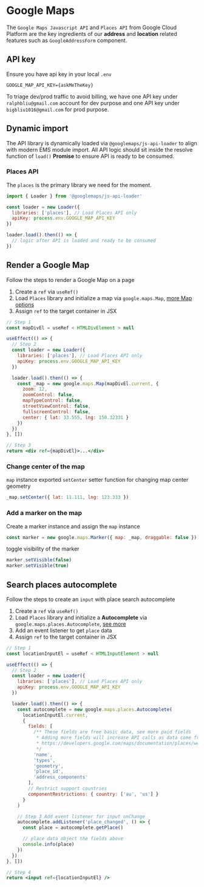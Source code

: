 # Google Maps

The `Google Maps Javascript API` and `Places API` from Google Cloud Platform are the key ingredients of our **address** and **location** related features such as `GoogleAddressForm` component.

## API key

Ensure you have api key in your local `.env`

```
GOOGLE_MAP_API_KEY={askMeTheKey}
```

To triage dev/prod traffic to avoid billing, we have one API key under `ralphbliu@gmail.com` account for dev purpose and one API key under `bigbliu1016@gmail.com` for prod purpose.

## Dynamic import

The API library is dynamically loaded via `@googlemaps/js-api-loader` to align with modern EMS module import. All API logic should sit inside the resolve function of `load()` **Promise** to ensure API is ready to be consumed.

### Places API

The `places` is the primary library we need for the moment.

```jsx
import { Loader } from '@googlemaps/js-api-loader'

const loader = new Loader({
  libraries: ['places'], // Load Places API only
  apiKey: process.env.GOOGLE_MAP_API_KEY
})

loader.load().then(() => {
  // logic after API is loaded and ready to be consumed
})
```

## Render a Google Map

Follow the steps to render a Google Map on a page

1. Create a `ref` via `useRef()`
2. Load `Places` library and initialize a map via `google.maps.Map`, [more Map options](https://developers.google.com/maps/documentation/javascript/overview#MapOptions)
3. Assign `ref` to the target container in JSX

```jsx
// Step 1
const mapDivEl = useRef < HTMLDivElement > null

useEffect(() => {
  // Step 2
  const loader = new Loader({
    libraries: ['places'], // Load Places API only
    apiKey: process.env.GOOGLE_MAP_API_KEY
  })

  loader.load().then(() => {
    const _map = new google.maps.Map(mapDivEl.current, {
      zoom: 12,
      zoomControl: false,
      mapTypeControl: false,
      streetViewControl: false,
      fullscreenControl: false,
      center: { lat: 33.555, lng: 150.32331 }
    })
  })
}, [])

// Step 3
return <div ref={mapDivEl}>...</div>
```

### Change center of the map

`map` instance exported `setCenter` setter function for changing map center geometry

```jsx
_map.setCenter({ lat: 11.111, lng: 123.333 })
```

### Add a marker on the map

Create a marker instance and assign the `map` instance

```jsx
const marker = new google.maps.Marker({ map: _map, draggable: false })
```

toggle visibility of the marker

```jsx
marker.setVisible(false)
marker.setVisible(true)
```

## Search places autocomplete

Follow the steps to create an `input` with place search autocomplete

1. Create a `ref` via `useRef()`
2. Load `Places` library and initialize a **Autocomplete** via `google.maps.places.Autocomplete`, [see more](https://developers.google.com/maps/documentation/javascript/places-autocomplete#add-autocomplete)
3. Add an event listener to get `place` data
4. Assign `ref` to the target container in JSX

```jsx
// Step 1
const locationInputEl = useRef < HTMLInputElement > null

useEffect(() => {
  // Step 2
  const loader = new Loader({
    libraries: ['places'], // Load Places API only
    apiKey: process.env.GOOGLE_MAP_API_KEY
  })

  loader.load().then(() => {
    const autocomplete = new google.maps.places.Autocomplete(
      locationInputEl.current,
      {
        fields: [
          /** These fields are free basic data, see more paid fields
           * Adding more fields will increase API calls as data come from different end points
           * https://developers.google.com/maps/documentation/places/web-service/usage-and-billing#autocomplete
           */
          'name',
          'types',
          'geometry',
          'place_id',
          'address_components'
        ],
        // Restrict support countries
        componentRestrictions: { country: ['au', 'us'] }
      }
    )

    // Step 3 Add event listener for input onChange
    autocomplete.addListener('place_changed', () => {
      const place = autocomplete.getPlace()

      // place data object the fields above
      console.info(place)
    })
  })
}, [])

// Step 4
return <input ref={locationInputEl} />
```
